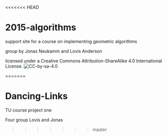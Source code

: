 <<<<<<< HEAD
# 2015-algorithms
support site for a course on implementing geometric algorithms

group by Jonas Neukamm and Lovis Anderson

licensed under a Creative Commons Attribution-ShareAlike 4.0 International License.
![CC-by-sa-4.0](cc-by-sa-4.0-88x31.png)

=======
# Dancing-Links
TU course project one

Four group Lovis and Jonas
>>>>>>> master
